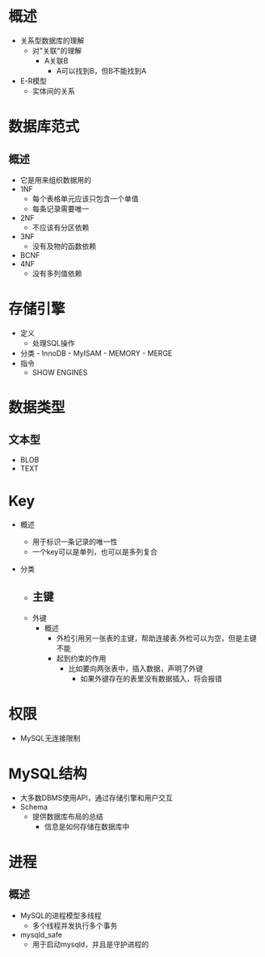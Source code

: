 # 概述
- 关系型数据库的理解
	- 对"关联"的理解
	    - A关联B
		    - A可以找到B，但B不能找到A
- E-R模型
	- 实体间的关系

# 数据库范式
## 概述
- 它是用来组织数据用的
- 1NF
	- 每个表格单元应该只包含一个单值
	- 每条记录需要唯一
- 2NF
	- 不应该有分区依赖
- 3NF
	- 没有及物的函数依赖
- BCNF
- 4NF
	- 没有多列值依赖

# 存储引擎
- 定义
	- 处理SQL操作
- 分类
	    - InnoDB
		- MyISAM
		- MEMORY
		- MERGE	
- 指令
	- SHOW ENGINES
        

# 数据类型
## 文本型
- BLOB
- TEXT

# Key
- 概述
	- 用于标识一条记录的唯一性
	- 一个key可以是单列，也可以是多列复合

- 分类
	- 主键
		- 
	- 外键
		- 概述
			- 外检引用另一张表的主键，帮助连接表.外检可以为空，但是主键不能
			- 起到约束的作用
				- 比如要向两张表中，插入数据，声明了外键
					- 如果外键存在的表里没有数据插入，将会报错

# 权限
- MySQL无连接限制

# MySQL结构
- 大多数DBMS使用API，通过存储引擎和用户交互
- Schema
	- 提供数据库布局的总结
		- 信息是如何存储在数据库中

# 进程
## 概述
- MySQL的进程模型多线程
	- 多个线程并发执行多个事务
- mysqld_safe
	- 用于启动mysqld，并且是守护进程的